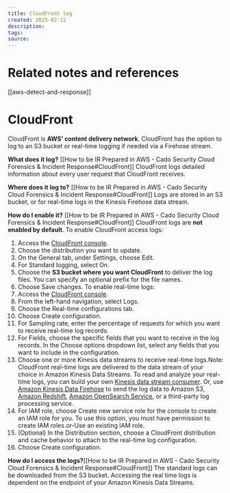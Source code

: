 ```yaml
---
title: CloudFront log
created: 2025-02-12
description: 
tags: 
source:
---
```

# Related notes and references
[[aws-detect-and-response]]
# CloudFront
CloudFront is **AWS’ content delivery network**. CloudFront has the option to log to an S3 bucket or real-time logging if needed via a Firehose stream.

**What does it log?** [[How to be IR Prepared in AWS - Cado Security  Cloud Forensics & Incident Response#CloudFront]]
CloudFront logs detailed information about every user request that CloudFront receives.

**Where does it log to?** [[How to be IR Prepared in AWS - Cado Security  Cloud Forensics & Incident Response#CloudFront]]
Logs are stored in an S3 bucket, or for real-time logs in the Kinesis Firehose data stream.

**How do I enable it?** [[How to be IR Prepared in AWS - Cado Security  Cloud Forensics & Incident Response#CloudFront]]
CloudFront logs are **not enabled by default**. To enable CloudFront access logs:
1. Access the [CloudFront console](https://console.aws.amazon.com/cloudfront/v3/home).
2. Choose the distribution you want to update.
3. On the General tab, under Settings, choose Edit.
4. For Standard logging, select On.
5. Choose the **S3 bucket where you want CloudFront** to deliver the log files. You can specify an optional prefix for the file names.
6. Choose Save changes.
To enable real-time logs:
1. Access the [CloudFront console](https://console.aws.amazon.com/cloudfront/v3/home).
2. From the left-hand navigation, select Logs.
3. Choose the Real-time configurations tab.
4. Choose Create configuration.
5. For Sampling rate, enter the percentage of requests for which you want to receive real-time log records.
6. For Fields, choose the specific fields that you want to receive in the log records. In the Choose options dropdown list, select any fields that you want to include in the configuration.
7. Choose one or more Kinesis data streams to receive real-time logs.Note: CloudFront real-time logs are delivered to the data stream of your choice in Amazon Kinesis Data Streams. To read and analyze your real-time logs, you can build your own [Kinesis data stream consumer](https://docs.aws.amazon.com/AmazonCloudFront/latest/DeveloperGuide/real-time-logs.html#real-time-log-consumer-guidance). Or, use [Amazon Kinesis Data Firehose](https://docs.aws.amazon.com/firehose/latest/dev/what-is-this-service.html) to send the log data to Amazon S3, [Amazon Redshift](https://docs.aws.amazon.com/redshift/latest/mgmt/welcome.html), [Amazon OpenSearch Service](https://aws.amazon.com/opensearch-service/the-elk-stack/what-is-opensearch/), or a third-party log processing service.
8. For IAM role, choose Create new service role for the console to create an IAM role for you. To use this option, you must have permission to create IAM roles.or-Use an existing IAM role.
9. (Optional) In the Distribution section, choose a CloudFront distribution and cache behavior to attach to the real-time log configuration.
10. Choose Create configuration.

**How do I access the logs?**[[How to be IR Prepared in AWS - Cado Security  Cloud Forensics & Incident Response#CloudFront]]
The standard logs can be downloaded from the S3 bucket. Accessing the real time logs is dependent on the endpoint of your Amazon Kinesis Data Streams.
